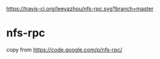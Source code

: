 https://travis-ci.org/leeyazhou/nfs-rpc.svg?branch=master

nfs-rpc
=======

copy from https://code.google.com/p/nfs-rpc/

